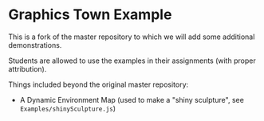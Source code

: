 # Graphics Town Example

This is a fork of the master repository to which we will add some additional demonstrations.

Students are allowed to use the examples in their assignments (with proper attribution).

Things included beyond the original master repository:

- A Dynamic Environment Map (used to make a "shiny sculpture", see `Examples/shinySculpture.js`)
